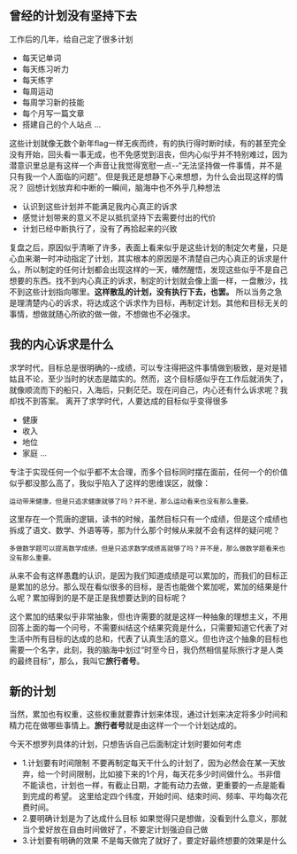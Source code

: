 ## 曾经的计划没有坚持下去
工作后的几年，给自己定了很多计划
- 每天记单词
- 每天练习听力
- 每天练字
- 每周运动
- 每周学习新的技能
- 每个月写一篇文章
- 搭建自己的个人站点
...

这些计划就像无数个新年flag一样无疾而终，有的执行得时断时续，有的甚至完全没有开始，回头看一事无成，也不免感觉到沮丧，但内心似乎并不特别难过，因为潜意识里总是有这样一个声音让我觉得宽慰一点--“无法坚持做一件事情，并不是只有我一个人面临的问题”。但是我还是想静下心来想想，为什么会出现这样的情况？
回想计划放弃和中断的一瞬间，脑海中也不外乎几种想法

- 认识到这些计划并不能满足我内心真正的诉求
- 感觉计划带来的意义不足以抵抗坚持下去需要付出的代价
- 计划已经中断执行了，没有了再拾起来的兴致

复盘之后，原因似乎清晰了许多，表面上看来似乎是这些计划的制定欠考量，只是心血来潮一时冲动指定了计划，其实根本的原因是不清楚自己内心真正的诉求是什么，所以制定的任何计划都会出现这样的一天，幡然醒悟，发现这些似乎不是自己想要的东西。找不到内心真正的诉求，制定的计划就会像上面一样，一盘散沙，找不到这些计划指向哪里。**这样散乱的计划，没有执行下去，也罢。**
所以当务之急是理清楚内心的诉求，将达成这个诉求作为目标，再制定计划。其他和目标无关的事情，想做就随心所欲的做一做，不想做也不必强求。

## 我的内心诉求是什么
求学时代，目标总是很明确的--成绩，可以专注得把这件事情做到极致，是对是错姑且不论，至少当时的状态是踏实的。然而，这个目标感似乎在工作后就消失了，就像顺流而下的船只，入海后，只剩茫茫。现在问自己，内心还有什么诉求呢？我却找不到答案。
离开了求学时代，人要达成的目标似乎变得很多
- 健康
- 收入
- 地位
- 家庭
...

专注于实现任何一个似乎都不太合理，而多个目标同时摆在面前，任何一个的价值似乎都没那么高了，我似乎陷入了这样的思维误区，就像：
```
运动带来健康，但是只追求健康就够了吗？并不是，那么运动看来也没有那么重要。
```
这里存在一个荒唐的逻辑，读书的时候，虽然目标只有一个成绩，但是这个成绩也拆成了语文、数学、外语等等，那为什么那个时候从来就不会有这样的疑问呢？
```
多做数学题可以提高数学成绩，但是只追求数学成绩高就够了吗？并不是，那么做数学题看来也没有那么重要。
```
从来不会有这样愚蠢的认识，是因为我们知道成绩是可以累加的，而我们的目标正是累加的总分。那么现在看似很多的目标，是否也能做个累加呢，累加的结果是什么呢？累加得到的是不是正是我想要达到的目标呢？

这个累加的结果似乎非常抽象，但也许需要的就是这样一种抽象的理想主义，不用回答上面的每一个问号，不需要纠结这个结果究竟是什么，只需要知道它代表了对生活中所有目标的达成的总和，代表了认真生活的意义。但也许这个抽象的目标也需要一个名字，此刻，我的脑海中划过“时至今日，我仍然相信星际旅行才是人类的最终目标”，那么，我叫它**旅行者号**。

## 新的计划
当然，累加也有权重，这些权重就要靠计划来体现，通过计划来决定将多少时间和精力花在做哪些事情上。**旅行者号**就是由这样一个一个计划达成的。

今天不想罗列具体的计划，只想告诉自己后面制定计划时要如何考虑

- 1.计划要有时间限制
不要再制定每天干什么的计划了，因为必然会在某一天放弃，给一个时间限制，比如接下来的1个月，每天花多少时间做什么。书非借不能读也，计划也一样，有截止日期，才能有动力去做，更重要的一点是能看到完成的希望。
这里给定四个纬度，开始时间、结束时间、频率、平均每次花费时间。
- 2.要明确计划是为了达成什么目标
如果觉得只是想做，没看到什么意义，那就当个爱好放在自由时间做好了，不要定计划强迫自己做
- 3.计划要有明确的效果
不是每天做完了就好了，要定好最终想要的效果是什么
